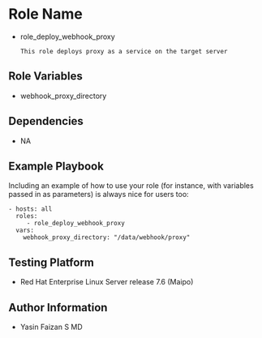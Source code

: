 Role Name
=========

- role_deploy_webhook_proxy

      This role deploys proxy as a service on the target server

Role Variables
--------------

- webhook_proxy_directory

Dependencies
------------

- NA

Example Playbook
----------------

Including an example of how to use your role (for instance, with variables passed in as parameters) is always nice for users too:

    - hosts: all
      roles:
         - role_deploy_webhook_proxy
      vars:
        webhook_proxy_directory: "/data/webhook/proxy"
        

Testing Platform
----------------

- Red Hat Enterprise Linux Server release 7.6 (Maipo)

Author Information
------------------

- Yasin Faizan S MD
